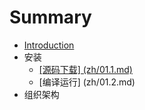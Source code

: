 # Summary

* [Introduction](README.md)
* 安装
   * [[源码下载] (zh/01.1.md)](yuan_ma_xia_8f7d5d_zh__01__1__md.md)
   * [编译运行] (zh/01.2.md)
* 组织架构

